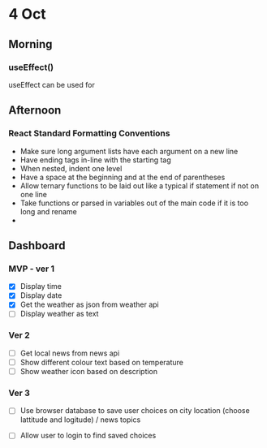 # 4 Oct

## Morning

### useEffect()
useEffect can be used for

## Afternoon

### React Standard Formatting Conventions

* Make sure long argument lists have each argument on a new line
* Have ending tags in-line with the starting tag
* When nested, indent one level
* Have a space at the beginning and at the end of parentheses
* Allow ternary functions to be laid out like a typical if statement if not on one line
* Take functions or parsed in variables out of the main code if it is too long and rename
*


## Dashboard

### MVP - ver 1
* [x] Display time
* [x] Display date
* [x] Get the weather as json from weather api
* [ ] Display weather as text

### Ver 2
* [ ] Get local news from news api
* [ ] Show different colour text based on temperature
* [ ] Show weather icon based on description

### Ver 3
* [ ] Use browser database to save user choices on city location (choose lattitude and logitude) / news topics
* [ ] Allow user to login to find saved choices

